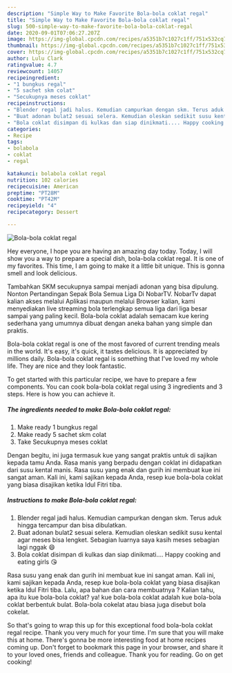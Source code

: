 ```yaml
---
description: "Simple Way to Make Favorite Bola-bola coklat regal"
title: "Simple Way to Make Favorite Bola-bola coklat regal"
slug: 500-simple-way-to-make-favorite-bola-bola-coklat-regal
date: 2020-09-01T07:06:27.207Z
image: https://img-global.cpcdn.com/recipes/a5351b7c1027c1ff/751x532cq70/bola-bola-coklat-regal-foto-resep-utama.jpg
thumbnail: https://img-global.cpcdn.com/recipes/a5351b7c1027c1ff/751x532cq70/bola-bola-coklat-regal-foto-resep-utama.jpg
cover: https://img-global.cpcdn.com/recipes/a5351b7c1027c1ff/751x532cq70/bola-bola-coklat-regal-foto-resep-utama.jpg
author: Lulu Clark
ratingvalue: 4.7
reviewcount: 14057
recipeingredient:
- "1 bungkus regal"
- "5 sachet skm colat"
- "Secukupnya meses coklat"
recipeinstructions:
- "Blender regal jadi halus. Kemudian campurkan dengan skm. Terus aduk hingga tercampur dan bisa dibulatkan."
- "Buat adonan bulat2 sesuai selera. Kemudian oleskan sedikit susu kental agar meses bisa lengket. Sebagian luarnya saya kasih meses sebagian lagi nggak 😄"
- "Bola coklat disimpan di kulkas dan siap dinikmati.... Happy cooking and eating girls 😘"
categories:
- Recipe
tags:
- bolabola
- coklat
- regal

katakunci: bolabola coklat regal 
nutrition: 102 calories
recipecuisine: American
preptime: "PT28M"
cooktime: "PT42M"
recipeyield: "4"
recipecategory: Dessert

---
```



![Bola-bola coklat regal](https://img-global.cpcdn.com/recipes/a5351b7c1027c1ff/751x532cq70/bola-bola-coklat-regal-foto-resep-utama.jpg)

Hey everyone, I hope you are having an amazing day today. Today, I will show you a way to prepare a special dish, bola-bola coklat regal. It is one of my favorites. This time, I am going to make it a little bit unique. This is gonna smell and look delicious.

Tambahkan SKM secukupnya sampai menjadi adonan yang bisa dipulung. Nonton Pertandingan Sepak Bola Semua Liga Di NobarTV. NobarTv dapat kalian akses melalui Aplikasi maupun melalui Browser kalian, kami menyediakan live streaming bola terlengkap semua liga dari liga besar sampai yang paling kecil. Bola-bola coklat adalah semacam kue kering sederhana yang umumnya dibuat dengan aneka bahan yang simple dan praktis.

Bola-bola coklat regal is one of the most favored of current trending meals in the world. It's easy, it's quick, it tastes delicious. It is appreciated by millions daily. Bola-bola coklat regal is something that I've loved my whole life. They are nice and they look fantastic.


To get started with this particular recipe, we have to prepare a few components. You can cook bola-bola coklat regal using 3 ingredients and 3 steps. Here is how you can achieve it.

<!--inarticleads1-->

##### The ingredients needed to make Bola-bola coklat regal:

1. Make ready 1 bungkus regal
1. Make ready 5 sachet skm colat
1. Take Secukupnya meses coklat


Dengan begitu, ini juga termasuk kue yang sangat praktis untuk di sajikan kepada tamu Anda. Rasa manis yang berpadu dengan coklat ini didapatkan dari susu kental manis. Rasa susu yang enak dan gurih ini membuat kue ini sangat aman. Kali ini, kami sajikan kepada Anda, resep kue bola-bola coklat yang biasa disajikan ketika Idul Fitri tiba. 

<!--inarticleads2-->

##### Instructions to make Bola-bola coklat regal:

1. Blender regal jadi halus. Kemudian campurkan dengan skm. Terus aduk hingga tercampur dan bisa dibulatkan.
1. Buat adonan bulat2 sesuai selera. Kemudian oleskan sedikit susu kental agar meses bisa lengket. Sebagian luarnya saya kasih meses sebagian lagi nggak 😄
1. Bola coklat disimpan di kulkas dan siap dinikmati.... Happy cooking and eating girls 😘


Rasa susu yang enak dan gurih ini membuat kue ini sangat aman. Kali ini, kami sajikan kepada Anda, resep kue bola-bola coklat yang biasa disajikan ketika Idul Fitri tiba. Lalu, apa bahan dan cara membuatnya ? Kalian tahu, apa itu kue bola-bola coklat? ya! kue bola-bola coklat adalah kue bola-bola coklat berbentuk bulat. Bola-bola cokelat atau biasa juga disebut bola cokelat. 

So that's going to wrap this up for this exceptional food bola-bola coklat regal recipe. Thank you very much for your time. I'm sure that you will make this at home. There's gonna be more interesting food at home recipes coming up. Don't forget to bookmark this page in your browser, and share it to your loved ones, friends and colleague. Thank you for reading. Go on get cooking!
